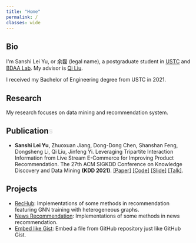```yaml
---
title: "Home"
permalink: /
classes: wide
---
```


## Bio

I'm Sanshi Lei Yu, or 余磊 (legal name), a postgraduate student in [USTC](https://www.ustc.edu.cn/) and [BDAA Lab](https://bigdata.ustc.edu.cn/). My advisor is [Qi Liu](http://staff.ustc.edu.cn/~qiliuql/).

I received my Bachelor of Engineering degree from USTC in 2021.

## Research

My research focuses on data mining and recommendation system.

## Publication<span style="opacity:0.1">s</span>
<!-- TODO: remove opacity for the word 'Publications' when publishing another paper -->

- **Sanshi Lei Yu**, Zhuoxuan Jiang, Dong-Dong Chen, Shanshan Feng, Dongsheng Li, Qi Liu, Jinfeng Yi. Leveraging Tripartite Interaction Information from Live Stream E-Commerce for Improving Product Recommendation. The 27th ACM SIGKDD Conference on Knowledge Discovery and Data Mining **(KDD 2021)**. [[Paper]](https://arxiv.org/pdf/2106.03415.pdf) [[Code]](https://github.com/yusanshi/LSEC-GNN) [[Slide]](https://storage.yusanshi.com/paper/KDD2021-slide.pdf) [[Talk]](https://storage.yusanshi.com/paper/KDD2021-talk.mp4).

## Projects

- [RecHub](https://github.com/yusanshi/RecHub): Implementations of some methods in recommendation featuring GNN training with heterogeneous graphs.
- [News Recommendation](https://github.com/yusanshi/news-recommendation): Implementations of some methods in news recommendation.
- [Embed like Gist](https://github.com/yusanshi/embed-like-gist): Embed a file from GitHub repository just like GitHub Gist.

